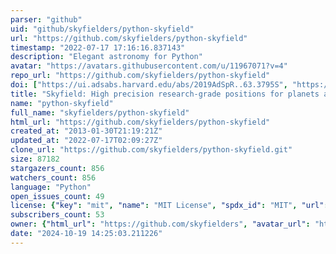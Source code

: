 ```yaml
---
parser: "github"
uid: "github/skyfielders/python-skyfield"
url: "https://github.com/skyfielders/python-skyfield"
timestamp: "2022-07-17 17:16:16.837143"
description: "Elegant astronomy for Python"
avatar: "https://avatars.githubusercontent.com/u/11967071?v=4"
repo_url: "https://github.com/skyfielders/python-skyfield"
doi: ["https://ui.adsabs.harvard.edu/abs/2019AdSpR..63.3795S", "https://ui.adsabs.harvard.edu/abs/2019ascl.soft07024R/abstract"]
title: "Skyfield: High precision research-grade positions for planets and Earth satellites generator"
name: "python-skyfield"
full_name: "skyfielders/python-skyfield"
html_url: "https://github.com/skyfielders/python-skyfield"
created_at: "2013-01-30T21:19:21Z"
updated_at: "2022-07-17T02:09:27Z"
clone_url: "https://github.com/skyfielders/python-skyfield.git"
size: 87182
stargazers_count: 856
watchers_count: 856
language: "Python"
open_issues_count: 49
license: {"key": "mit", "name": "MIT License", "spdx_id": "MIT", "url": "https://api.github.com/licenses/mit", "node_id": "MDc6TGljZW5zZTEz"}
subscribers_count: 53
owner: {"html_url": "https://github.com/skyfielders", "avatar_url": "https://avatars.githubusercontent.com/u/11967071?v=4", "login": "skyfielders", "type": "Organization"}
date: "2024-10-19 14:25:03.211226"
---
```

